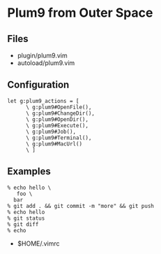 # Plum9 from Outer Space

## Files
- plugin/plum9.vim
- autoload/plum9.vim

## Configuration
```
let g:plum9_actions = [
      \ g:plum9#OpenFile(),
      \ g:plum9#ChangeDir(),
      \ g:plum9#OpenDir(),
      \ g:plum9#Execute(),
      \ g:plum9#Job(),
      \ g:plum9#Terminal(),
      \ g:plum9#MacUrl()
      \ ]
```

## Examples
```
% echo hello \
   foo \
  bar
% git add . && git commit -m "more" && git push
% echo hello
% git status
% git diff
% echo
```

- $HOME/.vimrc
